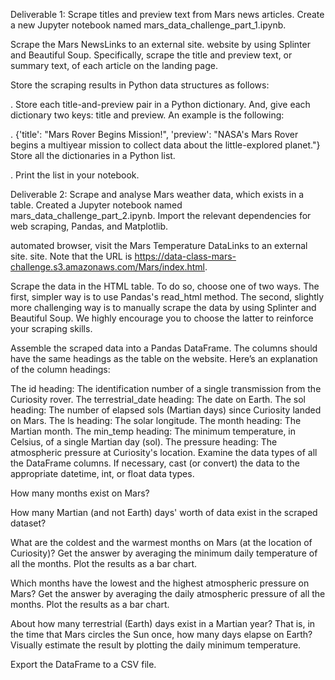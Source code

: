 Deliverable 1: Scrape titles and preview text from Mars news articles.
Create a new Jupyter notebook named mars_data_challenge_part_1.ipynb.

Scrape the Mars NewsLinks to an external site. website by using Splinter and Beautiful Soup. Specifically, scrape the title and preview text, or summary text, of each article on the landing page.

Store the scraping results in Python data structures as follows:

. Store each title-and-preview pair in a Python dictionary. And, give each dictionary two keys: title and preview. An example is the following:

. {'title': "Mars Rover Begins Mission!", 'preview': "NASA's Mars Rover begins a multiyear mission to collect data about the little-explored planet."} Store all the dictionaries in a Python list.

. Print the list in your notebook.

Deliverable 2: Scrape and analyse Mars weather data, which exists in a table.
Created a Jupyter notebook named mars_data_challenge_part_2.ipynb. Import the relevant dependencies for web scraping, Pandas, and Matplotlib.

automated browser, visit the Mars Temperature DataLinks to an external site. site. Note that the URL is https://data-class-mars-challenge.s3.amazonaws.com/Mars/index.html.

Scrape the data in the HTML table. To do so, choose one of two ways. The first, simpler way is to use Pandas's read_html method. The second, slightly more challenging way is to manually scrape the data by using Splinter and Beautiful Soup. We highly encourage you to choose the latter to reinforce your scraping skills.

Assemble the scraped data into a Pandas DataFrame. The columns should have the same headings as the table on the website. Here’s an explanation of the column headings:

The id heading: The identification number of a single transmission from the Curiosity rover. The terrestrial_date heading: The date on Earth. The sol heading: The number of elapsed sols (Martian days) since Curiosity landed on Mars. The ls heading: The solar longitude. The month heading: The Martian month. The min_temp heading: The minimum temperature, in Celsius, of a single Martian day (sol). The pressure heading: The atmospheric pressure at Curiosity's location. Examine the data types of all the DataFrame columns. If necessary, cast (or convert) the data to the appropriate datetime, int, or float data types.

How many months exist on Mars?

How many Martian (and not Earth) days' worth of data exist in the scraped dataset?

What are the coldest and the warmest months on Mars (at the location of Curiosity)? Get the answer by averaging the minimum daily temperature of all the months. Plot the results as a bar chart.

Which months have the lowest and the highest atmospheric pressure on Mars? Get the answer by averaging the daily atmospheric pressure of all the months. Plot the results as a bar chart.

About how many terrestrial (Earth) days exist in a Martian year? That is, in the time that Mars circles the Sun once, how many days elapse on Earth? Visually estimate the result by plotting the daily minimum temperature.

Export the DataFrame to a CSV file.